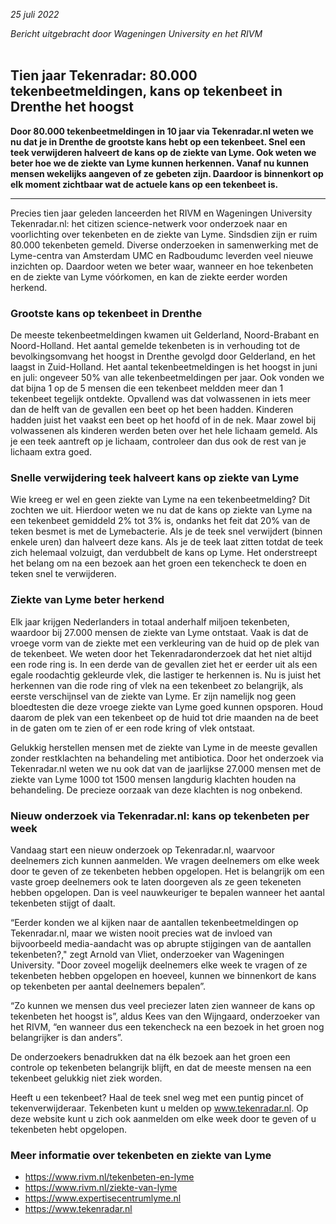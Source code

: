 *25 juli 2022*

*Bericht uitgebracht door Wageningen University en het RIVM*
<br></br>

## Tien jaar Tekenradar: 80.000 tekenbeetmeldingen, kans op tekenbeet in Drenthe het hoogst

**Door 80.000 tekenbeetmeldingen in 10 jaar via Tekenradar.nl weten we nu dat je in Drenthe de grootste kans hebt op een tekenbeet. Snel een teek verwijderen halveert de kans op de ziekte van Lyme. Ook weten we beter hoe we de ziekte van Lyme kunnen herkennen. Vanaf nu kunnen mensen wekelijks aangeven of ze gebeten zijn. Daardoor is binnenkort op elk moment zichtbaar wat de actuele kans op een tekenbeet is.**

<!-- <figure className="figure mb-2 text-center w-100">
  <img className="figure-img img-fluid" style="max-width:400px;width:100%;" src="/assets/images/teken_gevangen.png" alt="Kaart van Nederland met daarop de locaties van de plaatsen waar elke maand teken zijn gevangen">
  <figcaption className="figure-caption">Figuur 1. 12 gebieden waar elke maand teken zijn gevangen: BI Bilthoven, DR Dronten, ED Ede, GI Gieten, HB Hoog Baarlo, KH Kwade Hoek, MO Montferland, SC Schiermonnikoog, TW Twiske, VA Vaals, VE Veldhoven, WA Wassenaar</figcaption>
</figure>

<figure className="figure mb-2 text-center w-100">
  <img className="figure-img img-fluid" style="max-width:600px;width:100%;" src="/assets/images/tekenmeldingen_per_mand.png" alt="Grafiek met per maand het percentage van het jaarlijks aantal tekenbeetmeldingen via Tekenradar.nl over de afgelopen 8 jaar. De meeste meldingen worden gedaan in juni en juli">
  <figcaption className="figure-caption">Figuur 2: Percentage van het jaarlijks aantal tekenbeetmeldingen op Tekenradar.nl per maand (Bron: Tekenradar.nl)</figcaption>
</figure> -->

---
Precies tien jaar geleden lanceerden het RIVM en Wageningen University Tekenradar.nl: het citizen science-netwerk voor onderzoek naar en voorlichting over tekenbeten en de ziekte van Lyme. Sindsdien zijn er ruim 80.000 tekenbeten gemeld. Diverse onderzoeken in samenwerking met de Lyme-centra van Amsterdam UMC en Radboudumc leverden veel nieuwe inzichten op. Daardoor weten we beter waar, wanneer en hoe tekenbeten en de ziekte van Lyme vóórkomen, en kan de ziekte eerder worden herkend.

### Grootste kans op tekenbeet in Drenthe
De meeste tekenbeetmeldingen kwamen uit Gelderland, Noord-Brabant en Noord-Holland. Het aantal gemelde tekenbeten is in verhouding tot de bevolkingsomvang het hoogst in Drenthe gevolgd door Gelderland, en het laagst in Zuid-Holland. Het aantal tekenbeetmeldingen is het hoogst in juni en juli: ongeveer 50% van alle tekenbeetmeldingen per jaar. Ook vonden we dat bijna 1 op de 5 mensen die een tekenbeet meldden meer dan 1 tekenbeet tegelijk ontdekte. Opvallend was dat volwassenen in iets meer dan de helft van de gevallen een beet op het been hadden. Kinderen hadden juist het vaakst een beet op het hoofd of in de nek. Maar zowel bij volwassenen als kinderen werden beten over het hele lichaam gemeld. Als je een teek aantreft op je lichaam, controleer dan dus ook de rest van je lichaam extra goed.

### Snelle verwijdering teek halveert kans op ziekte van Lyme 
Wie kreeg er wel en geen ziekte van Lyme na een tekenbeetmelding? Dit zochten we uit. Hierdoor weten we nu dat de kans op ziekte van Lyme na een tekenbeet gemiddeld 2% tot 3% is, ondanks het feit dat 20% van de teken besmet is met de Lymebacterie. Als je de teek snel verwijdert (binnen enkele uren) dan halveert deze kans. Als je de teek laat zitten totdat de teek zich helemaal volzuigt, dan verdubbelt de kans op Lyme. Het onderstreept het belang om na een bezoek aan het groen een tekencheck te doen en teken snel te verwijderen. 

### Ziekte van Lyme beter herkend
Elk jaar krijgen Nederlanders in totaal anderhalf miljoen tekenbeten, waardoor bij 27.000 mensen de ziekte van Lyme ontstaat. Vaak is dat de vroege vorm van de ziekte met een verkleuring van de huid op de plek van de tekenbeet. We weten door het Tekenradaronderzoek dat het niet altijd een rode ring is. In een derde van de gevallen ziet het er eerder uit als een egale roodachtig gekleurde vlek, die lastiger te herkennen is. 
Nu is juist het herkennen van die rode ring of vlek na een tekenbeet zo belangrijk, als eerste verschijnsel van de ziekte van Lyme. Er zijn namelijk nog geen bloedtesten die deze vroege ziekte van Lyme goed kunnen opsporen. Houd daarom de plek van een tekenbeet op de huid tot drie maanden na de beet in de gaten om te zien of er een rode kring of vlek ontstaat. 

Gelukkig herstellen mensen met de ziekte van Lyme in de meeste gevallen zonder restklachten na behandeling met antibiotica. Door het onderzoek via Tekenradar.nl weten we nu ook dat van de jaarlijkse 27.000 mensen met de ziekte van Lyme 1000 tot 1500 mensen langdurig klachten houden na behandeling. De precieze oorzaak van deze klachten is nog onbekend.

### Nieuw onderzoek via Tekenradar.nl: kans op tekenbeten per week
Vandaag start een nieuw onderzoek op Tekenradar.nl, waarvoor deelnemers zich kunnen aanmelden. We vragen deelnemers om elke week door te geven of ze tekenbeten hebben opgelopen. Het is belangrijk om een vaste groep deelnemers ook te laten doorgeven als ze geen tekeneten hebben opgelopen. Dan is veel nauwkeuriger te bepalen wanneer het aantal tekenbeten stijgt of daalt.

“Eerder konden we al kijken naar de aantallen tekenbeetmeldingen op Tekenradar.nl, maar we wisten nooit precies wat de invloed van bijvoorbeeld media-aandacht was op abrupte stijgingen van de aantallen tekenbeten?," zegt Arnold van Vliet, onderzoeker van Wageningen University.  "Door zoveel mogelijk deelnemers elke week te vragen of ze tekenbeten hebben opgelopen en hoeveel, kunnen we binnenkort de kans op tekenbeten per aantal deelnemers bepalen”.

“Zo kunnen we mensen dus veel preciezer laten zien wanneer de kans op tekenbeten het hoogst is”, aldus Kees van den Wijngaard, onderzoeker van het RIVM, “en wanneer dus een tekencheck na een bezoek in het groen nog belangrijker is dan anders”.

De onderzoekers benadrukken dat na élk bezoek aan het groen een controle op tekenbeten belangrijk blijft, en dat de meeste mensen na een tekenbeet gelukkig niet ziek worden. 

Heeft u een tekenbeet? Haal de teek snel weg met een puntig pincet of tekenverwijderaar. Tekenbeten kunt u melden op www.tekenradar.nl. Op deze website kunt u zich ook aanmelden om elke week door te geven of u tekenbeten hebt opgelopen.

### Meer informatie over tekenbeten en ziekte van Lyme
- https://www.rivm.nl/tekenbeten-en-lyme
- https://www.rivm.nl/ziekte-van-lyme
- https://www.expertisecentrumlyme.nl
- https://www.tekenradar.nl

<br></br>
